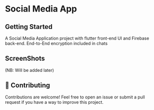


# Social Media App

## Getting Started

A Social Media Application project with flutter front-end UI and Firebase back-end.
End-to-End encryption included in chats


## ScreenShots

(NB: Will be added later)


## 🤗 Contributing

Contributions are welcome! Feel free to open an issue or submit a pull request if you have a way to improve this project.





